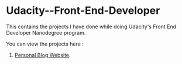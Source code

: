 # Udacity--Front-End-Developer

This contains the projects I have done while doing Udacity's Front End Developer Nanodegree program.

You can view the projects here : 
1) [Personal Blog Website](https://agitated-bohr-1157a0.netlify.app/).
